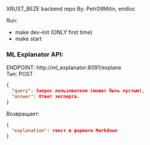XRUST_BEZE backend repo
By: Petr09Mitin, endloc

Run:
- make dev-init (ONLY first time)
- make start


### ML Explanator API:  
ENDPOINT: http://ml_explanator:8091/explane  
Тип: POST  
```json
{  
  "query": Запрос пользователя (может быть пустым), 
  "answer": Ответ эксперта.  
}  
```
Возвращает:
```json
{ 
  "explanation": текст в формате Markdown
}
```